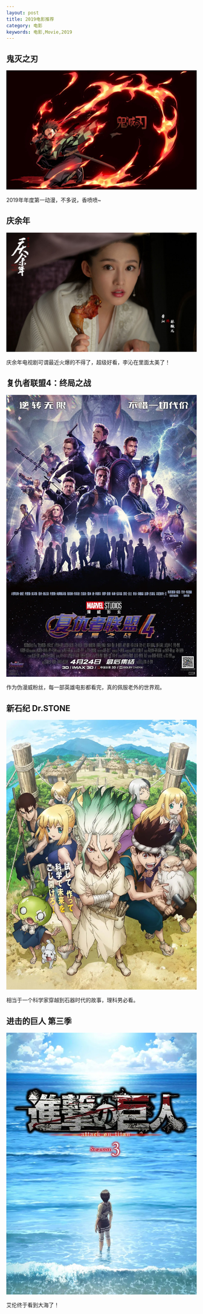 ```yaml
---
layout: post
title: 2019电影推荐
category: 电影
keywords: 电影,Movie,2019
---
```


## 鬼灭之刃

![cover](https://raw.githubusercontent.com/NeroLiang19/NeroLiang19.github.io/master/_src/Movies/2019-12/20191231_1.jpg)

2019年年度第一动漫，不多说，香喷喷~

## 庆余年

![cover](https://raw.githubusercontent.com/NeroLiang19/NeroLiang19.github.io/master/_src/Movies/2019-12/20191218_1.jpg)

庆余年电视剧可谓最近火爆的不得了，超级好看，李沁在里面太美了！

## 复仇者联盟4：终局之战

![cover](https://raw.githubusercontent.com/NeroLiang19/NeroLiang19.github.io/master/_src/Movies/2019-12/20191216_1.jpg)

作为伪漫威粉丝，每一部英雄电影都看完，真的佩服老外的世界观。

## 新石纪 Dr.STONE

![cover](https://raw.githubusercontent.com/NeroLiang19/NeroLiang19.github.io/master/_src/Movies/2019-12/20191216_2.jpg)

相当于一个科学家穿越到石器时代的故事，理科男必看。

## 进击的巨人 第三季

![cover](https://raw.githubusercontent.com/NeroLiang19/NeroLiang19.github.io/master/_src/Movies/2019-12/20191216_3.jpg)

艾伦终于看到大海了！

